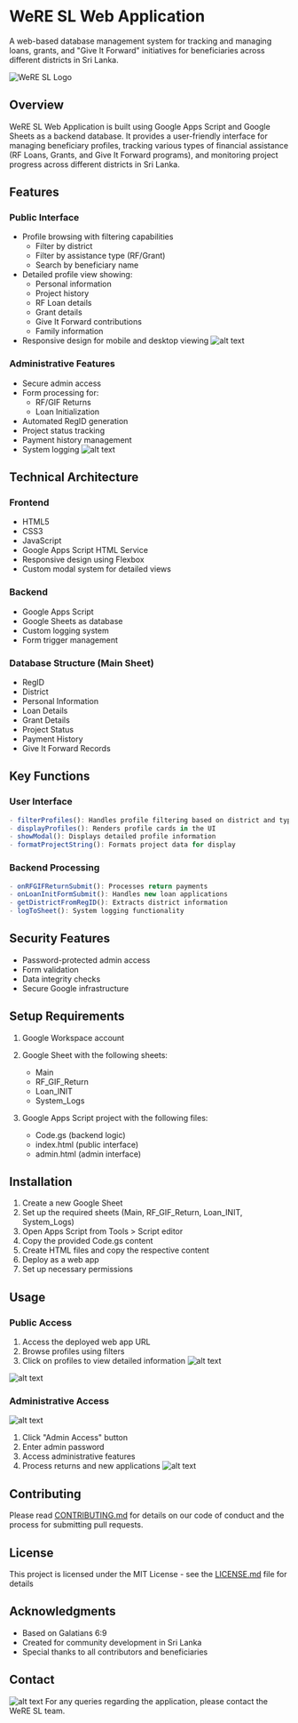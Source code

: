 # WeRE SL Web Application

A web-based database management system for tracking and managing loans, grants, and "Give It Forward" initiatives for beneficiaries across different districts in Sri Lanka.

![WeRE SL Logo](https://drive.google.com/thumbnail?id=1AEEWccjf_sMoXJgAaYIPZZm5rM-OCFe2)

## Overview

WeRE SL Web Application is built using Google Apps Script and Google Sheets as a backend database. It provides a user-friendly interface for managing beneficiary profiles, tracking various types of financial assistance (RF Loans, Grants, and Give It Forward programs), and monitoring project progress across different districts in Sri Lanka.

## Features

### Public Interface
- Profile browsing with filtering capabilities
  - Filter by district
  - Filter by assistance type (RF/Grant)
  - Search by beneficiary name
- Detailed profile view showing:
  - Personal information
  - Project history
  - RF Loan details
  - Grant details
  - Give It Forward contributions
  - Family information
- Responsive design for mobile and desktop viewing
![alt text](images/image-6.png)
### Administrative Features
- Secure admin access
- Form processing for:
  - RF/GIF Returns
  - Loan Initialization
- Automated RegID generation
- Project status tracking
- Payment history management
- System logging
![alt text](images/image-5.png)
## Technical Architecture

### Frontend
- HTML5
- CSS3
- JavaScript
- Google Apps Script HTML Service
- Responsive design using Flexbox
- Custom modal system for detailed views

### Backend
- Google Apps Script
- Google Sheets as database
- Custom logging system
- Form trigger management

### Database Structure (Main Sheet)
- RegID
- District
- Personal Information
- Loan Details
- Grant Details
- Project Status
- Payment History
- Give It Forward Records

## Key Functions

### User Interface
```javascript
- filterProfiles(): Handles profile filtering based on district and type
- displayProfiles(): Renders profile cards in the UI
- showModal(): Displays detailed profile information
- formatProjectString(): Formats project data for display
```

### Backend Processing
```javascript
- onRFGIFReturnSubmit(): Processes return payments
- onLoanInitFormSubmit(): Handles new loan applications
- getDistrictFromRegID(): Extracts district information
- logToSheet(): System logging functionality
```

## Security Features
- Password-protected admin access
- Form validation
- Data integrity checks
- Secure Google infrastructure

## Setup Requirements

1. Google Workspace account
2. Google Sheet with the following sheets:
   - Main
   - RF_GIF_Return
   - Loan_INIT
   - System_Logs

3. Google Apps Script project with the following files:
   - Code.gs (backend logic)
   - index.html (public interface)
   - admin.html (admin interface)

## Installation

1. Create a new Google Sheet
2. Set up the required sheets (Main, RF_GIF_Return, Loan_INIT, System_Logs)
3. Open Apps Script from Tools > Script editor
4. Copy the provided Code.gs content
5. Create HTML files and copy the respective content
6. Deploy as a web app
7. Set up necessary permissions

## Usage

### Public Access
1. Access the deployed web app URL
2. Browse profiles using filters
3. Click on profiles to view detailed information
![alt text](images/image.png)

![alt text](images/image-1.png)
### Administrative Access
![alt text](images/image-2.png)
1. Click "Admin Access" button
2. Enter admin password
3. Access administrative features
4. Process returns and new applications
![alt text](images/image-3.png)
## Contributing

Please read [CONTRIBUTING.md](CONTRIBUTING.md) for details on our code of conduct and the process for submitting pull requests.

## License

This project is licensed under the MIT License - see the [LICENSE.md](LICENSE.md) file for details

## Acknowledgments

* Based on Galatians 6:9
* Created for community development in Sri Lanka
* Special thanks to all contributors and beneficiaries

## Contact
![alt text](images/image-4.png)
For any queries regarding the application, please contact the WeRE SL team.